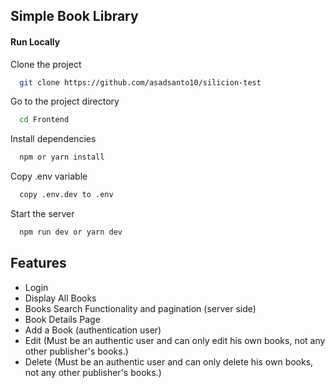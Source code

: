 
## Simple Book Library

#### Run Locally

Clone the project

```bash
  git clone https://github.com/asadsanto10/silicion-test
```

Go to the project directory

```bash
  cd Frontend
```

Install dependencies

```bash
  npm or yarn install
```
Copy .env variable

```bash
  copy .env.dev to .env
```

Start the server

```bash
  npm run dev or yarn dev
```

## Features
- Login
- Display All Books
- Books Search Functionality and pagination (server side)
- Book Details Page
- Add a Book (authentication user)
- Edit (Must be an authentic user and can only edit his own books, not any other publisher's books.)
- Delete (Must be an authentic user and can only delete his own books, not any other publisher's books.)
